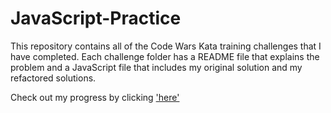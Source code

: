 # JavaScript-Practice

This repository contains all of the Code Wars Kata training challenges that I have completed. Each challenge folder has a README file that explains the problem and a JavaScript file that includes my original solution and my refactored solutions.

Check out my progress by clicking ['here'](https://www.codewars.com/users/allisonlivingston)
